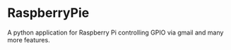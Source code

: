 # RaspberryPie
A python application for Raspberry Pi controlling GPIO via gmail and many more features.
